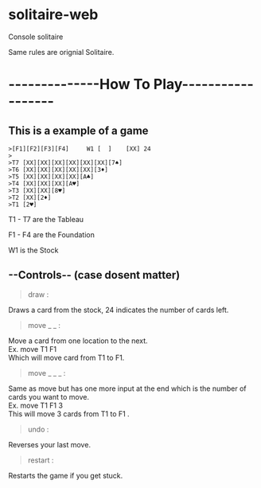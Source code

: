 # solitaire-web
Console solitaire

Same rules are orignial Solitaire.

# --------------How To Play------------------

## This is a example of a game
```
>[F1][F2][F3][F4]     W1 [  ]    [XX] 24
>
>T7 [XX][XX][XX][XX][XX][XX][7♠]
>T6 [XX][XX][XX][XX][XX][3♦]
>T5 [XX][XX][XX][XX][A♣]
>T4 [XX][XX][XX][A♥]
>T3 [XX][XX][8♥]
>T2 [XX][2♦]
>T1 [2♥]
```

T1 - T7 are the Tableau

F1 - F4 are the Foundation

W1 is the Stock

## --Controls-- (case dosent matter)

>draw :  

Draws a card from the stock, 24 indicates the number of cards left.

>move _ _ :  

Move a card from one location to the next.  
Ex. move T1 F1   
Which will move card from T1 to F1.  

>move _ _ _ :

Same as move but has one more input at the end which is the number of cards you want to move.  
Ex. move T1 F1 3  
This will move 3 cards from T1 to F1 .  

>undo :

Reverses your last move.

>restart :  

Restarts the game if you get stuck.  
